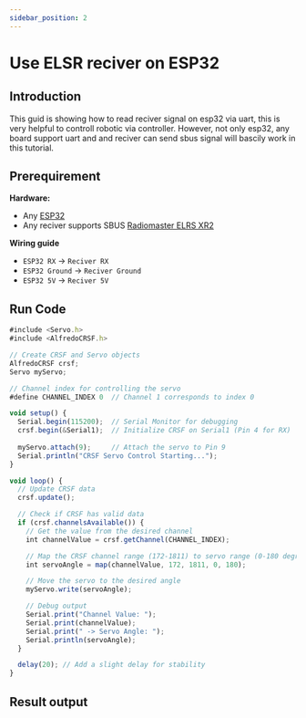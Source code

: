 ```yaml
---
sidebar_position: 2
---
```


# Use ELSR reciver on ESP32

## Introduction
This guid is showing how to read reciver signal on esp32 via uart, this is very helpful to controll robotic via controller. However, not only esp32, any board support uart and and reciver can send sbus signal will bascily work in this tutorial.
## Prerequirement
**Hardware:**
- Any [ESP32](https://core-electronics.com.au/pros3-esp32-s3-dev-board-1.html)
- Any reciver supports SBUS [Radiomaster ELRS XR2](https://www.radiomasterrc.com/products/xr2-nano-2-4ghz-expresslrs-receiver)  

**Wiring guide** 
- `ESP32 RX` → `Reciver RX`
- `ESP32 Ground` → `Reciver Ground`
- `ESP32 5V` → `Reciver 5V`

## Run Code

```jsx title="Sbus-streamer.ino"
#include <Servo.h>
#include <AlfredoCRSF.h>

// Create CRSF and Servo objects
AlfredoCRSF crsf;
Servo myServo;

// Channel index for controlling the servo
#define CHANNEL_INDEX 0  // Channel 1 corresponds to index 0

void setup() {
  Serial.begin(115200);  // Serial Monitor for debugging
  crsf.begin(&Serial1);  // Initialize CRSF on Serial1 (Pin 4 for RX)
  
  myServo.attach(9);     // Attach the servo to Pin 9
  Serial.println("CRSF Servo Control Starting...");
}

void loop() {
  // Update CRSF data
  crsf.update();

  // Check if CRSF has valid data
  if (crsf.channelsAvailable()) {
    // Get the value from the desired channel
    int channelValue = crsf.getChannel(CHANNEL_INDEX);

    // Map the CRSF channel range (172-1811) to servo range (0-180 degrees)
    int servoAngle = map(channelValue, 172, 1811, 0, 180);

    // Move the servo to the desired angle
    myServo.write(servoAngle);

    // Debug output
    Serial.print("Channel Value: ");
    Serial.print(channelValue);
    Serial.print(" -> Servo Angle: ");
    Serial.println(servoAngle);
  }

  delay(20); // Add a slight delay for stability
}
```

## Result output

